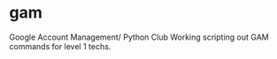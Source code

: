 # gam
Google Account Management/ Python Club
Working scripting out GAM commands for level 1 techs. 
